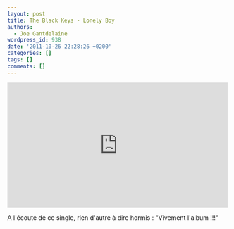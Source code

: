 ```yaml
---
layout: post
title: The Black Keys - Lonely Boy
authors:
  - Joe Gantdelaine
wordpress_id: 938
date: '2011-10-26 22:28:26 +0200'
categories: []
tags: []
comments: []
---
```

<iframe width="500" height="284" src="http://www.youtube.com/embed/a_426RiwST8" frameborder="0" allowfullscreen></iframe>

A l'écoute de ce single, rien d'autre à dire hormis : "Vivement l'album !!!"
